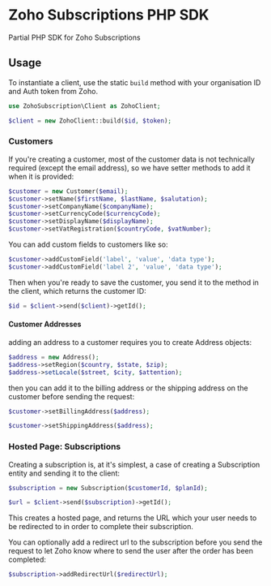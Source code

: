 # Zoho Subscriptions PHP SDK
Partial PHP SDK for Zoho Subscriptions

## Usage

To instantiate a client, use the static `build` method with your organisation ID and Auth token from Zoho.

```php
use ZohoSubscription\Client as ZohoClient;

$client = new ZohoClient::build($id, $token);
```

### Customers

If you're creating a customer, most of the customer data is not technically required (except the email address), so we have setter methods to add it when it is provided:

```php
$customer = new Customer($email);
$customer->setName($firstName, $lastName, $salutation);
$customer->setCompanyName($companyName);
$customer->setCurrencyCode($currencyCode);
$customer->setDisplayName($displayName);
$customer->setVatRegistration($countryCode, $vatNumber);
```

You can add custom fields to customers like so:

```php
$customer->addCustomField('label', 'value', 'data type');
$customer->addCustomField('label 2', 'value', 'data type');
```

Then when you're ready to save the customer, you send it to the method in the client, which returns the customer ID:

```php
$id = $client->send($client)->getId();
```

#### Customer Addresses

adding an address to a customer requires you to create Address objects:

```php
$address = new Address();
$address->setRegion($country, $state, $zip);
$address->setLocale($street, $city, $attention);
```
then you can add it to the billing address or the shipping address on the customer before sending the request:

```php
$customer->setBillingAddress($address);

$customer->setShippingAddress($address);
```

### Hosted Page: Subscriptions

Creating a subscription is, at it's simplest, a case of creating a Subscription entity and sending it to the client:

```php
$subscription = new Subscription($customerId, $planId);

$url = $client->send($subscription)->getId();
```

This creates a hosted page, and returns the URL which your user needs to be redirected to in order to complete their subscription.

You can optionally add a redirect url to the subscription before you send the request to let Zoho know where to send the user after the order has been completed:

```php
$subscription->addRedirectUrl($redirectUrl);
```

